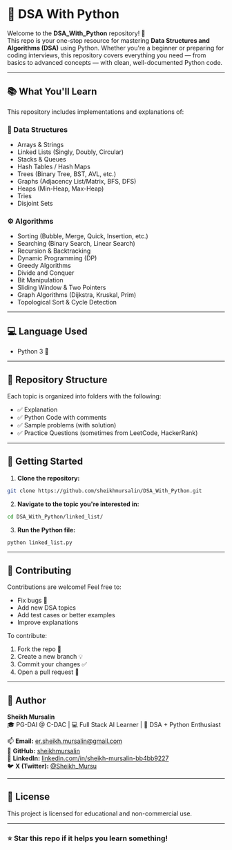 # 📘 DSA With Python

Welcome to the **DSA_With_Python** repository! 🚀  
This repo is your one-stop resource for mastering **Data Structures and Algorithms (DSA)** using Python. Whether you're a beginner or preparing for coding interviews, this repository covers everything you need — from basics to advanced concepts — with clean, well-documented Python code.

---

## 📚 What You'll Learn

This repository includes implementations and explanations of:

### 🧠 Data Structures
- Arrays & Strings
- Linked Lists (Singly, Doubly, Circular)
- Stacks & Queues
- Hash Tables / Hash Maps
- Trees (Binary Tree, BST, AVL, etc.)
- Graphs (Adjacency List/Matrix, BFS, DFS)
- Heaps (Min-Heap, Max-Heap)
- Tries
- Disjoint Sets

### ⚙️ Algorithms
- Sorting (Bubble, Merge, Quick, Insertion, etc.)
- Searching (Binary Search, Linear Search)
- Recursion & Backtracking
- Dynamic Programming (DP)
- Greedy Algorithms
- Divide and Conquer
- Bit Manipulation
- Sliding Window & Two Pointers
- Graph Algorithms (Dijkstra, Kruskal, Prim)
- Topological Sort & Cycle Detection

---

## 💻 Language Used

- Python 3 🐍

---

## 📁 Repository Structure

Each topic is organized into folders with the following:
- ✅ Explanation
- ✅ Python Code with comments
- ✅ Sample problems (with solution)
- ✅ Practice Questions (sometimes from LeetCode, HackerRank)

---

## 🌱 Getting Started

1. **Clone the repository:**
```bash
git clone https://github.com/sheikhmursalin/DSA_With_Python.git
```

2. **Navigate to the topic you're interested in:**
```bash
cd DSA_With_Python/linked_list/
```

3. **Run the Python file:**
```bash
python linked_list.py
```

---

## 🧩 Contributing

Contributions are welcome! Feel free to:
- Fix bugs 🐞
- Add new DSA topics
- Add test cases or better examples
- Improve explanations

To contribute:
1. Fork the repo 🍴
2. Create a new branch 💡
3. Commit your changes ✅
4. Open a pull request 🚀

---

## 🧠 Author

**Sheikh Mursalin**  
🎓 PG-DAI @ C-DAC | 💻 Full Stack AI Learner | 🧠 DSA + Python Enthusiast  

📫 **Email:** [er.sheikh.mursalin@gmail.com](mailto:er.sheikh.mursalin@gmail.com)  
🔗 **GitHub:** [sheikhmursalin](https://github.com/sheikhmursalin)  
💼 **LinkedIn:** [linkedin.com/in/sheikh-mursalin-bb4bb9227](https://www.linkedin.com/in/sheikh-mursalin-bb4bb9227/)  
🐦 **X (Twitter):** [@Sheikh_Mursu](https://x.com/Sheikh_Mursu)

---

## 📄 License

This project is licensed for educational and non-commercial use.

---

### ⭐ Star this repo if it helps you learn something!


